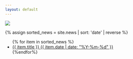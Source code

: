 ```yaml
---
layout: default
---
```

<picture class="pixels full">
    <source srcset="../assets/cairo-news-dark.png" media="(prefers-color-scheme: dark)">
    <img src="../assets/cairo-news.png">
</picture>

{% assign sorted_news = site.news | sort: 'date' | reverse %}
<ul class="news">
{% for item in sorted_news %}
  <li><a href="{{ item.url }}"><span class="title">{{ item.title }}</span>
    <span class="date">{{ item.date | date: "%Y-%m-%d" }}</span></a>
  </li>
{%endfor%}
</ul>
